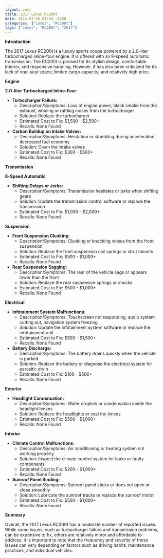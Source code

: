 ```yaml
---
layout: post
title: 2017 Lexus RC200t
date: 2024-03-30 01:24 -0400
categories: ["Lexus", "RC200t"]
tags: ["Lexus", "RC200t", "2017"]
---
```

**Introduction**

The 2017 Lexus RC200t is a luxury sports coupe powered by a 2.0-liter turbocharged inline-four engine. It is offered with an 8-speed automatic transmission. The RC200t is praised for its stylish design, comfortable interior, and responsive handling. However, it has also been criticized for its lack of rear-seat space, limited cargo capacity, and relatively high price.

**Engine**

**2.0-liter Turbocharged Inline-Four**

* **Turbocharger Failure:**
    * Description/Symptoms: Loss of engine power, black smoke from the exhaust, whining or rattling noises from the turbocharger
    * Solution: Replace the turbocharger
    * Estimated Cost to Fix: $1,500 - $2,500+
    * Recalls: None Found
* **Carbon Buildup on Intake Valves:**
    * Description/Symptoms: Hesitation or stumbling during acceleration, decreased fuel economy
    * Solution: Clean the intake valves
    * Estimated Cost to Fix: $300 - $500+
    * Recalls: None Found

**Transmission**

**8-Speed Automatic**

* **Shifting Delays or Jerks:**
    * Description/Symptoms: Transmission hesitates or jerks when shifting gears
    * Solution: Update the transmission control software or replace the transmission
    * Estimated Cost to Fix: $1,000 - $2,000+
    * Recalls: None Found

**Suspension**

* **Front Suspension Clunking:**
    * Description/Symptoms: Clunking or knocking noises from the front suspension
    * Solution: Replace the front suspension coil springs or strut mounts
    * Estimated Cost to Fix: $500 - $1,000+
    * Recalls: None Found
* **Rear Suspension Sagging:**
    * Description/Symptoms: The rear of the vehicle sags or appears lower than the front
    * Solution: Replace the rear suspension springs or shocks
    * Estimated Cost to Fix: $500 - $1,000+
    * Recalls: None Found

**Electrical**

* **Infotainment System Malfunctions:**
    * Description/Symptoms: Touchscreen not responding, audio system cutting out, navigation system freezing
    * Solution: Update the infotainment system software or replace the infotainment unit
    * Estimated Cost to Fix: $500 - $1,500+
    * Recalls: None Found
* **Battery Discharge:**
    * Description/Symptoms: The battery drains quickly when the vehicle is parked
    * Solution: Replace the battery or diagnose the electrical system for parasitic drain
    * Estimated Cost to Fix: $100 - $500+
    * Recalls: None Found

**Exterior**

* **Headlight Condensation:**
    * Description/Symptoms: Water droplets or condensation inside the headlight lenses
    * Solution: Replace the headlights or seal the lenses
    * Estimated Cost to Fix: $500 - $1,000+
    * Recalls: None Found

**Interior**

* **Climate Control Malfunctions:**
    * Description/Symptoms: Air conditioning or heating system not working properly
    * Solution: Inspect the climate control system for leaks or faulty components
    * Estimated Cost to Fix: $200 - $1,000+
    * Recalls: None Found
* **Sunroof Panel Binding:**
    * Description/Symptoms: Sunroof panel sticks or does not open or close smoothly
    * Solution: Lubricate the sunroof tracks or replace the sunroof motor
    * Estimated Cost to Fix: $500 - $1,000+
    * Recalls: None Found

**Summary**

Overall, the 2017 Lexus RC200t has a moderate number of reported issues. While some issues, such as turbocharger failure and transmission problems, can be expensive to fix, others are relatively minor and affordable to address. It is important to note that the frequency and severity of these issues can vary depending on factors such as driving habits, maintenance practices, and individual vehicles.
